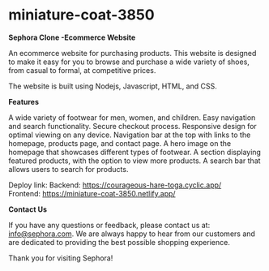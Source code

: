 # miniature-coat-3850

**Sephora Clone -Ecommerce Website**

An ecommerce website for purchasing products. This website is designed to make it easy for you to browse and purchase a wide variety of shoes, from casual to formal, at competitive prices.

The website is built using Nodejs, Javascript, HTML, and CSS.

**Features**

A wide variety of footwear for men, women, and children.
Easy navigation and search functionality.
Secure checkout process.
Responsive design for optimal viewing on any device.
Navigation bar at the top with links to the homepage, products page, and contact page.
A hero image on the homepage that showcases different types of footwear.
A section displaying featured products, with the option to view more products.
A search bar that allows users to search for products.

Deploy link:
Backend: https://courageous-hare-toga.cyclic.app/
<br>
Frontend: https://miniature-coat-3850.netlify.app/

**Contact Us**

If you have any questions or feedback, please contact us at: info@sephora.com. We are always happy to hear from our customers and are dedicated to providing the best possible shopping experience.

Thank you for visiting Sephora!
